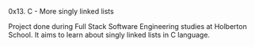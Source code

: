 0x13. C - More singly linked lists

Project done during Full Stack Software Engineering studies at Holberton School. It aims to learn about singly linked lists in C language.
